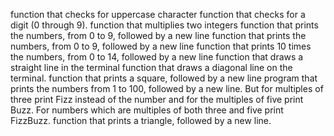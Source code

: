 function that checks for uppercase character
function that checks for a digit (0 through 9).
function that multiplies two integers
function that prints the numbers, from 0 to 9, followed by a new line
function that prints the numbers, from 0 to 9, followed by a new line
function that prints 10 times the numbers, from 0 to 14, followed by a new line
function that draws a straight line in the terminal
function that draws a diagonal line on the terminal.
function that prints a square, followed by a new line
program that prints the numbers from 1 to 100, followed by a new line. But for multiples of three print Fizz instead of the number and for the multiples of five print Buzz. For numbers which are multiples of both three and five print FizzBuzz.
function that prints a triangle, followed by a new line.

